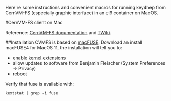 Here're some instructions and convenient macros for running key4hep from CernVM-FS (especially graphic interface) in an el9 container on MacOS.

#CernVM-FS client on Mac

Reference: [CernVM-FS documentation](https://cvmfs.readthedocs.io/en/stable/cpt-quickstart.html) and [TWiki](https://twiki.cern.ch/twiki/bin/view/AtlasComputing/Cvmfs21).

##Installation
CVMFS is based on [macFUSE](https://osxfuse.github.io/). Download an install macFUSE4 for MacOS 11, the installation will tell you to:
* enable [kernel extensions](https://support.apple.com/guide/mac-help/change-security-settings-startup-disk-a-mac-mchl768f7291/mac)
* allow updates to software from Benjamin Fleischer (System Preferences -> Privacy)
* reboot

Verify that fuse is available with:
```
kextstat | grep -i fuse
```
